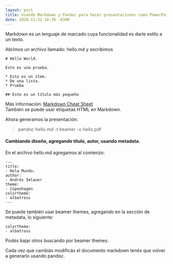 ```yaml
---
layout: post
title: Usando Markdown y Pandoc para hacer presentaciones como PowerPoint
date: 2020-12-31 10:39 -0300
---
```


Markdown es un lenguaje de marcado cuya funcionalidad es darle estilo a un texto.

Abrimos un archivo llamado: hello.md y escribimos
```
# Hello World.

Esto es una prueba.

* Esto es un ítem.
* De una lista.
* Prueba

## Este es un título más pequeño
```
Más información: [Markdown Cheat Sheet](https://guides.github.com/pdfs/markdown-cheatsheet-online.pdf)  
También se puede usar etiquetas HTML en Markdown.

Ahora generamos la presentación:
>  pandoc hello.md -t beamer -o hello.pdf

#### Cambiando diseño, agregando título, autor, usando metadata.
En el archivo hello.md agregamos al comienzo:
```
---
title:
- Hola Mundo.
author:
- Andrés Imlauer
theme:
- Copenhagen
colortheme:
- albatross
---
```

Se puede también usar beamer themes, agregando en la sección de metadata, lo siguiente:
```
colortheme:
- albatross
```

Podés bajar otros buscando por beamer themes.

Cada vez que cambiás modificás el documento markdown tenés que volver a generarlo usando pandoc.

